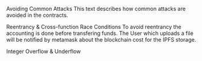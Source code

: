 Avoiding Common Attacks
This text describes how common attacks are avoided in the contracts.

Reentrancy & Cross-function Race Conditions
To avoid reentrancy the accounting is done before transfering funds. The User which uploads a file will be notified by metamask about the blockchain cost for the IPFS storage.

Integer Overflow & Underflow
